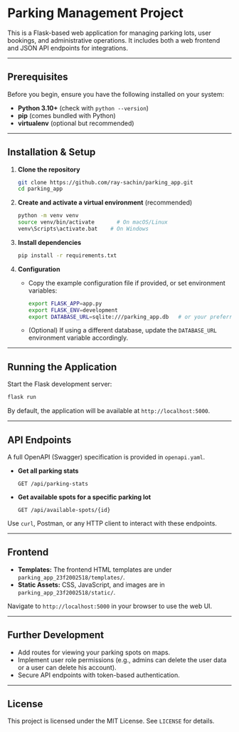 # Parking Management Project

This is a Flask-based web application for managing parking lots, user bookings, and administrative operations. It includes both a web frontend and JSON API endpoints for integrations.

---

## Prerequisites

Before you begin, ensure you have the following installed on your system:

- **Python 3.10+** (check with `python --version`)
- **pip** (comes bundled with Python)
- **virtualenv** (optional but recommended)

---

## Installation & Setup

1. **Clone the repository**

   ```bash
   git clone https://github.com/ray-sachin/parking_app.git
   cd parking_app
   ```

2. **Create and activate a virtual environment** (recommended)

   ```bash
   python -m venv venv
   source venv/bin/activate       # On macOS/Linux
   venv\Scripts\activate.bat    # On Windows
   ```

3. **Install dependencies**

   ```bash
   pip install -r requirements.txt
   ```

4. **Configuration**

   - Copy the example configuration file if provided, or set environment variables:

     ```bash
     export FLASK_APP=app.py
     export FLASK_ENV=development
     export DATABASE_URL=sqlite:///parking_app.db   # or your preferred database URI
     ```

   - (Optional) If using a different database, update the `DATABASE_URL` environment variable accordingly.

---

## Running the Application

Start the Flask development server:

```bash
flask run
```

By default, the application will be available at `http://localhost:5000`.

---

## API Endpoints

A full OpenAPI (Swagger) specification is provided in `openapi.yaml`.

- **Get all parking stats**

  ```http
  GET /api/parking-stats
  ```

- **Get available spots for a specific parking lot**

  ```http
  GET /api/available-spots/{id}
  ```

Use `curl`, Postman, or any HTTP client to interact with these endpoints.

---

## Frontend

- **Templates:** The frontend HTML templates are under `parking_app_23f2002518/templates/`.
- **Static Assets:** CSS, JavaScript, and images are in `parking_app_23f2002518/static/`.

Navigate to `http://localhost:5000` in your browser to use the web UI.

---

## Further Development

- Add routes for viewing your parking spots on maps.
- Implement user role permissions (e.g., admins can delete the user data or a user can delete his account).
- Secure API endpoints with token-based authentication.

---

## License

This project is licensed under the MIT License. See `LICENSE` for details.